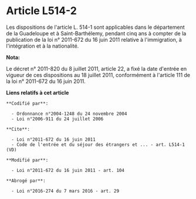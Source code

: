 # Article L514-2

Les dispositions de l'article L. 514-1 sont applicables dans le département de la Guadeloupe et à Saint-Barthélemy, pendant
cinq ans à compter de la publication de la loi n° 2011-672 du 16 juin 2011 relative à l'immigration, à l'intégration et à la
nationalité.

**Nota:**

Le décret n° 2011-820 du 8 juillet 2011, article 22, a fixé la date d'entrée en vigueur de ces dispositions au 18 juillet
2011, conformément à l'article 111 de la loi n° 2011-672 du 16 juin 2011.

**Liens relatifs à cet article**

	**Codifié par**:

	  - Ordonnance n°2004-1248 du 24 novembre 2004
	  - Loi n°2006-911 du 24 juillet 2006

	**Cite**:

	  - Loi n°2011-672 du 16 juin 2011
	  - Code de l'entrée et du séjour des étrangers et ... - art. L514-1 (VD)

	**Modifié par**:

	  - Loi n°2011-672 du 16 juin 2011 - art. 104

	**Abrogé par**:

	  - Loi n°2016-274 du 7 mars 2016 - art. 29
